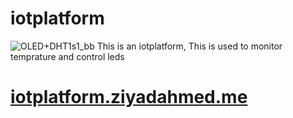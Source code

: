 # iotplatform
![OLED+DHT1s1_bb](https://user-images.githubusercontent.com/62690285/127768439-27066ee8-a7f6-42d3-a6db-da778297f98e.png)
This is an iotplatform, This is used to monitor temprature and control leds
# [iotplatform.ziyadahmed.me](https://iotplatform.ziyadahmed.me)
